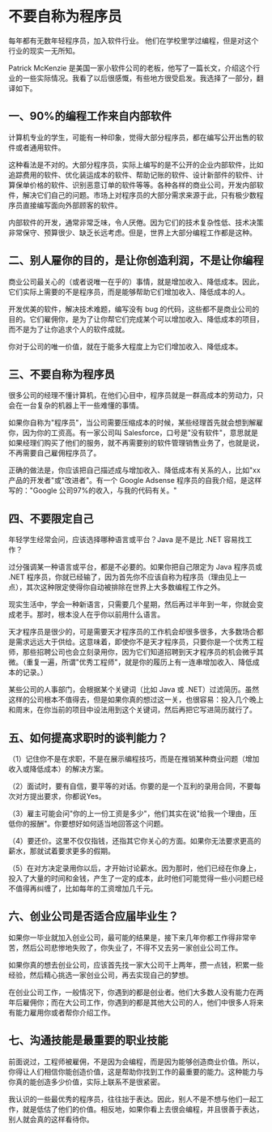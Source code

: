 # 不要自称为程序员

每年都有无数年轻程序员，加入软件行业。
他们在学校里学过编程，但是对这个行业的现实一无所知。

Patrick McKenzie 是美国一家小软件公司的老板，他写了一篇长文，介绍这个行业的一些实际情况。我看了以后很感慨，有些地方很受启发。我选择了一部分，翻译如下。

## 一、90%的编程工作来自内部软件

计算机专业的学生，可能有一种印象，觉得大部分程序员，都在编写公开出售的软件或者通用软件。

这种看法是不对的。大部分程序员，实际上编写的是不公开的企业内部软件，比如追踪费用的软件、优化装运成本的软件、帮助记账的软件、设计新部件的软件、计算保单价格的软件、识别恶意订单的软件等等。各种各样的商业公司，开发内部软件，解决它们自己的问题。市场上对程序员的大部分需求来源于此，只有极少数程序员直接编写面向外部顾客的软件。

内部软件的开发，通常非常乏味，令人厌倦。因为它们的技术复杂性低、技术决策非常保守、预算很少、缺乏长远考虑。但是，世界上大部分编程工作都是这种。

## 二、别人雇你的目的，是让你创造利润，不是让你编程

商业公司最关心的（或者说唯一在乎的）事情，就是增加收入、降低成本。因此，它们实际上需要的不是程序员，而是能够帮助它们增加收入、降低成本的人。

开发优美的软件，解决技术难题，编写没有 bug 的代码，这些都不是商业公司的目的。它们雇佣你，是为了让你帮它们完成某个可以增加收入、降低成本的项目，而不是为了让你追求个人的软件成就。

你对于公司的唯一价值，就在于能多大程度上为它们增加收入、降低成本。


## 三、不要自称为程序员

很多公司的经理不懂计算机，在他们心目中，程序员就是一群高成本的劳动力，只会在一台复杂的机器上干一些难懂的事情。

如果你自称为"程序员"，当公司需要压缩成本的时候，某些经理首先就会想到解雇你，因为你的工资高。有一家公司叫 Salesforce，口号是"没有软件"，意思就是如果经理们购买了他们的服务，就不再需要别的软件管理销售业务了，也就是说，不再需要自己雇佣程序员了。

正确的做法是，你应该把自己描述成与增加收入、降低成本有关系的人，比如"xx产品的开发者"或"改进者"。有一个 Google Adsense 程序员的自我介绍，是这样写的："Google 公司97%的收入，与我的代码有关。"

## 四、不要限定自己

年轻学生经常会问，应该选择哪种语言或平台？Java 是不是比 .NET 容易找工作？

过分强调某一种语言或平台，都是不必要的。如果你把自己限定为 Java 程序员或 .NET 程序员，你就已经输了，因为首先你不应该自称为程序员（理由见上一点），其次这种限定使得你自动被排除在世界上大多数编程工作之外。

现实生活中，学会一种新语言，只需要几个星期，然后再过半年到一年，你就会变成老手。那时，根本没人在乎你以前用什么语言。

天才程序员是很少的，可是需要天才程序员的工作机会却很多很多，大多数场合都是需求远远大于供给。这意味着，即使你不是天才程序员，只要你是一个优秀工程师，那些招聘公司也会立刻录用你，因为它们知道招聘到天才程序员的机会微乎其微。（重复一遍，所谓"优秀工程师"，就是你的履历上有一连串增加收入、降低成本的记录。）

某些公司的人事部门，会根据某个关键词（比如 Java 或 .NET）过滤简历。虽然这样的公司根本不值得去，但是如果你真的想过这一关，也很容易：投入几个晚上和周末，在你当前的项目中设法用到这个关键词，然后再把它写进简历就行了。


## 五、如何提高求职时的谈判能力？

（1）记住你不是在求职，不是在展示编程技巧，而是在推销某种商业问题（增加收入或降低成本）的解决方案。

（2）面试时，要有自信，要平等的对话。你要的是一个互利的录用合同，不要每次对方提出要求，你都说Yes。

（3）雇主可能会问"你的上一份工资是多少"，他们其实在说"给我一个理由，压低你的报酬"。你要想好如何适当地回答这个问题。

（4）要还价。这里不仅仅指钱，还指其它你关心的方面。如果你无法要求更高的薪水，那就试着要求更多的假期。

（5）在对方决定录用你以后，才开始讨论薪水。因为那时，他们已经在你身上，投入了大量的时间和金钱，产生了一定的成本，此时他们可能觉得一些小问题已经不值得再纠缠了，比如每年的工资增加几千元。

## 六、创业公司是否适合应届毕业生？

如果你一毕业就加入创业公司，最可能的结果是，接下来几年你都工作得非常辛苦，然后公司悲惨地失败了，你失业了，不得不又去另一家创业公司工作。

如果你真的想去创业公司，应该首先找一家大公司干上两年，攒一点钱，积累一些经验，然后精心挑选一家创业公司，再去实现自己的梦想。

在创业公司工作，一般情况下，你遇到的都是创业者。他们大多数人没有能力在两年后雇佣你；而在大公司工作，你遇到的都是其他大公司的人，他们中很多人将来有能力雇用你或者帮你介绍工作。

## 七、沟通技能是最重要的职业技能

前面说过，工程师被雇佣，不是因为会编程，而是因为能够创造商业价值。所以，你得让人们相信你能创造价值，这是帮助你找到工作的最重要的能力。这种能力与你真的能创造多少价值，实际上联系不是很紧密。

我认识的一些最优秀的程序员，往往拙于表达。因此，别人不是不想与他们一起工作，就是低估了他们的价值。相反地，如果你看上去很会编程，并且很善于表达，别人就会真的这样看待你。

